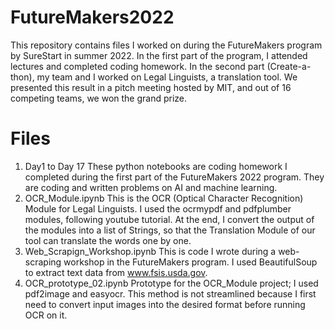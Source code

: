 # FutureMakers2022
This repository contains files I worked on during the FutureMakers program by SureStart in summer 2022. In the first part of the program, I attended lectures and completed coding homework. In the second part (Create-a-thon), my team and I worked on Legal Linguists, a translation tool. We presented this result in a pitch meeting hosted by MIT, and out of 16 competing teams, we won the grand prize. 

# Files
1. Day1 to Day 17
These python notebooks are coding homework I completed during the first part of the FutureMakers 2022 program. They are coding and written problems on AI and machine learning.
2. OCR_Module.ipynb
This is the OCR (Optical Character Recognition) Module for Legal Linguists. I used the ocrmypdf and pdfplumber modules, following youtube tutorial. At the end, I convert the output of the modules into a list of Strings, so that the Translation Module of our tool can translate the words one by one. 
3. Web_Scrapign_Workshop.ipynb
This is code I wrote during a web-scraping workshop in the FutureMakers program. I used BeautifulSoup to extract text data from www.fsis.usda.gov. 
4. OCR_prototype_02.ipynb
Prototype for the OCR_Module project; I used pdf2image and easyocr. This method is not streamlined because I first need to convert input images into the desired format before running OCR on it.


